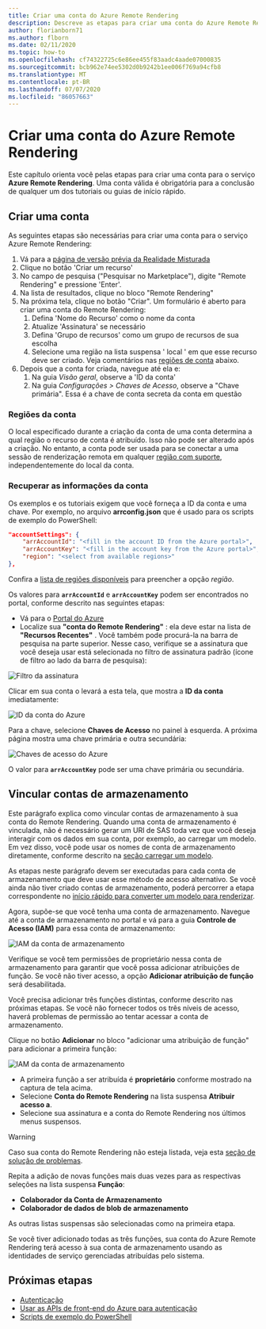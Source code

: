 ```yaml
---
title: Criar uma conta do Azure Remote Rendering
description: Descreve as etapas para criar uma conta do Azure Remote Rendering
author: florianborn71
ms.author: flborn
ms.date: 02/11/2020
ms.topic: how-to
ms.openlocfilehash: cf74322725c6e86ee455f83aadc4aade07000835
ms.sourcegitcommit: bcb962e74ee5302d0b9242b1ee006f769a94cfb8
ms.translationtype: MT
ms.contentlocale: pt-BR
ms.lasthandoff: 07/07/2020
ms.locfileid: "86057663"
---
```

# <a name="create-an-azure-remote-rendering-account"></a>Criar uma conta do Azure Remote Rendering

Este capítulo orienta você pelas etapas para criar uma conta para o serviço **Azure Remote Rendering**. Uma conta válida é obrigatória para a conclusão de qualquer um dos tutoriais ou guias de início rápido.

## <a name="create-an-account"></a>Criar uma conta

As seguintes etapas são necessárias para criar uma conta para o serviço Azure Remote Rendering:

1. Vá para a [página de versão prévia da Realidade Misturada](https://aka.ms/MixedRealityPrivatePreview)
1. Clique no botão 'Criar um recurso'
1. No campo de pesquisa ("Pesquisar no Marketplace"), digite "Remote Rendering" e pressione 'Enter'.
1. Na lista de resultados, clique no bloco "Remote Rendering"
1. Na próxima tela, clique no botão "Criar". Um formulário é aberto para criar uma conta do Remote Rendering:
    1. Defina 'Nome do Recurso' como o nome da conta
    1. Atualize 'Assinatura' se necessário
    1. Defina 'Grupo de recursos' como um grupo de recursos de sua escolha
    1. Selecione uma região na lista suspensa ' local ' em que esse recurso deve ser criado. Veja comentários nas [regiões de conta](create-an-account.md#account-regions) abaixo.
1. Depois que a conta for criada, navegue até ela e:
    1. Na guia *Visão geral*, observe a 'ID da conta'
    1. Na guia *Configurações > Chaves de Acesso*, observe a "Chave primária". Essa é a chave de conta secreta da conta em questão

### <a name="account-regions"></a>Regiões da conta
O local especificado durante a criação da conta de uma conta determina a qual região o recurso de conta é atribuído. Isso não pode ser alterado após a criação. No entanto, a conta pode ser usada para se conectar a uma sessão de renderização remota em qualquer [região com suporte](./../reference/regions.md), independentemente do local da conta.

### <a name="retrieve-the-account-information"></a>Recuperar as informações da conta

Os exemplos e os tutoriais exigem que você forneça a ID da conta e uma chave. Por exemplo, no arquivo **arrconfig.json** que é usado para os scripts de exemplo do PowerShell:

```json
"accountSettings": {
    "arrAccountId": "<fill in the account ID from the Azure portal>",
    "arrAccountKey": "<fill in the account key from the Azure portal>",
    "region": "<select from available regions>"
},
```

Confira a [lista de regiões disponíveis](../reference/regions.md) para preencher a opção *região*.

Os valores para **`arrAccountId`** e **`arrAccountKey`** podem ser encontrados no portal, conforme descrito nas seguintes etapas:

* Vá para o [Portal do Azure](https://www.portal.azure.com)
* Localize sua **"conta do Remote Rendering"** : ela deve estar na lista de **"Recursos Recentes"** . Você também pode procurá-la na barra de pesquisa na parte superior. Nesse caso, verifique se a assinatura que você deseja usar está selecionada no filtro de assinatura padrão (ícone de filtro ao lado da barra de pesquisa):

![Filtro da assinatura](./media/azure-subscription-filter.png)

Clicar em sua conta o levará a esta tela, que mostra a **ID da conta** imediatamente:

![ID da conta do Azure](./media/azure-account-id.png)

Para a chave, selecione **Chaves de Acesso** no painel à esquerda. A próxima página mostra uma chave primária e outra secundária:

![Chaves de acesso do Azure](./media/azure-account-primary-key.png)

O valor para **`arrAccountKey`** pode ser uma chave primária ou secundária.

## <a name="link-storage-accounts"></a>Vincular contas de armazenamento

Este parágrafo explica como vincular contas de armazenamento à sua conta do Remote Rendering. Quando uma conta de armazenamento é vinculada, não é necessário gerar um URI de SAS toda vez que você deseja interagir com os dados em sua conta, por exemplo, ao carregar um modelo. Em vez disso, você pode usar os nomes de conta de armazenamento diretamente, conforme descrito na [seção carregar um modelo](../concepts/models.md#loading-models).

As etapas neste parágrafo devem ser executadas para cada conta de armazenamento que deve usar esse método de acesso alternativo. Se você ainda não tiver criado contas de armazenamento, poderá percorrer a etapa correspondente no [início rápido para converter um modelo para renderizar](../quickstarts/convert-model.md#storage-account-creation).

Agora, supõe-se que você tenha uma conta de armazenamento. Navegue até a conta de armazenamento no portal e vá para a guia **Controle de Acesso (IAM)** para essa conta de armazenamento:

![IAM da conta de armazenamento](./media/azure-storage-account.png)

 Verifique se você tem permissões de proprietário nessa conta de armazenamento para garantir que você possa adicionar atribuições de função. Se você não tiver acesso, a opção **Adicionar atribuição de função** será desabilitada.

 Você precisa adicionar três funções distintas, conforme descrito nas próximas etapas. Se você não fornecer todos os três níveis de acesso, haverá problemas de permissão ao tentar acessar a conta de armazenamento.

 Clique no botão **Adicionar** no bloco "adicionar uma atribuição de função" para adicionar a primeira função:

![IAM da conta de armazenamento](./media/azure-add-role-assignment.png)

* A primeira função a ser atribuída é **proprietário** conforme mostrado na captura de tela acima.
* Selecione **Conta do Remote Rendering** na lista suspensa **Atribuir acesso a**.
* Selecione sua assinatura e a conta do Remote Rendering nos últimos menus suspensos.

> [!WARNING]
> Caso sua conta do Remote Rendering não esteja listada, veja esta [seção de solução de problemas](../resources/troubleshoot.md#cant-link-storage-account-to-arr-account).

Repita a adição de novas funções mais duas vezes para as respectivas seleções na lista suspensa **Função**:

* **Colaborador da Conta de Armazenamento**
* **Colaborador de dados de blob de armazenamento**

As outras listas suspensas são selecionadas como na primeira etapa.

Se você tiver adicionado todas as três funções, sua conta do Azure Remote Rendering terá acesso à sua conta de armazenamento usando as identidades de serviço gerenciadas atribuídas pelo sistema.

## <a name="next-steps"></a>Próximas etapas

* [Autenticação](authentication.md)
* [Usar as APIs de front-end do Azure para autenticação](frontend-apis.md)
* [Scripts de exemplo do PowerShell](../samples/powershell-example-scripts.md)
